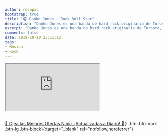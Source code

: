 ```yaml
---
author: rosepac
bootstrap: true
title: "🎧 Danko Jones - Rock Roll Star"
description: "Danko Jones es una banda de hard rock originaria de Toronto, Canadá. La banda está formada por Danko Jones (voz/guitarra), John Calabrese (bajo) y Dan Cornelius (batería)."
excerpt: "Danko Jones es una banda de hard rock originaria de Toronto, Canadá. La banda está formada por Danko Jones (voz/guitarra), John Calabrese (bajo) y Dan Cornelius (batería)."
comments: false
date: 2019-10-10 23:11:12
tags:
- Música
- Rock
---
```


<div class="embed-responsive embed-responsive-16by9">
  <iframe class="embed-responsive-item" src="https://www.youtube-nocookie.com/embed/playlist?list=PLKMVpZCIGhq1kyrlyzHvehrqy4k0QlX4h?rel=0" allowfullscreen></iframe>
</div><br/>

[🎁 Ojea las Mejores Ofertas Ninja, ¡Actualizadas a Diario! 🛒](https://www.amazon.es/shop/cibercursos){: .btn .btn-dark .btn-lg .btn-block}{:target="_blank" rel="nofollow,noreferrer"}